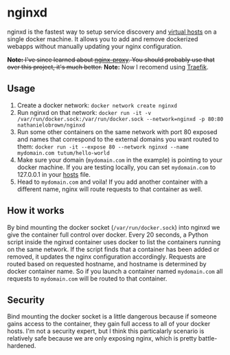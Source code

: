 # nginxd
nginxd is the fastest way to setup service discovery and [virtual hosts](https://en.wikipedia.org/wiki/Virtual_hosting) on a single docker machine. It allows you to add and remove dockerized webapps without manually updating your nginx configuration.

~~**Note:** I've since learned about [nginx-proxy](https://github.com/jwilder/nginx-proxy). You should probably use that over this project, it's much better.~~
**Note:** Now I recomend using [Traefik](https://github.com/traefik/traefik).

## Usage
1. Create a docker network: `docker network create nginxd`
2. Run nginxd on that network: `docker run -it -v /var/run/docker.sock:/var/run/docker.sock --network=nginxd -p 80:80 nathanielobrown/nginxd`
3. Run some other containers on the same network with port 80 exposed and names that correspond to the external domains you want routed to them: `docker run -it --expose 80 --network nginxd --name mydomain.com tutum/hello-world`
4. Make sure your domain (`mydomain.com` in the example) is pointing to your docker machine. If you are testing locally, you can set `mydomain.com` to 127.0.0.1 in your [hosts](https://support.rackspace.com/how-to/modify-your-hosts-file/) file.
5. Head to `mydomain.com` and voila! If you add another container with a different name, nginx will route requests to that container as well.

## How it works
By bind mounting the docker socket (`/var/run/docker.sock`) into nginxd we give the container full control over docker. Every 20 seconds, a Python script inside the nginxd container uses docker to list the containers running on the same network. If the script finds that a container has been added or removed, it updates the nginx configuration accordingly. Requests are routed based on requested hostname, and hostname is determined by docker container name. So if you launch a container named `mydomain.com` all requests to `mydomain.com` will be routed to that container.

## Security
Bind mounting the docker socket is a little dangerous because if someone gains access to the container, they gain full access to all of your docker hosts. I'm not a security expert, but I think this particalarly scenario is relatively safe because we are only exposing nginx, which is pretty battle-hardened.
